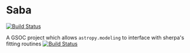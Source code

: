 # Saba
[![Build Status](https://travis-ci.org/nocturnalastro/saba.svg?branch=sphinx-docs)](https://travis-ci.org/nocturnalastro/saba)

A GSOC project which allows `astropy.modeling` to interface with sherpa's fitting routines
[![Build Status](https://travis-ci.org/nocturnalastro/astrosherpa_bridge.svg?branch=sphinx-docs)](https://travis-ci.org/nocturnalastro/astrosherpa_bridge)
